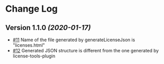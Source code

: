 Change Log
==========

Version 1.1.0 *(2020-01-17)*
----------------------------

- [#11](https://github.com/cookpad/LicenseToolsPlugin/issues/11) Name of the file generated by generateLicenseJson is "licenses.html"
- [#12](https://github.com/cookpad/LicenseToolsPlugin/issues/12) Generated JSON structure is different from the one generated by license-tools-plugin
